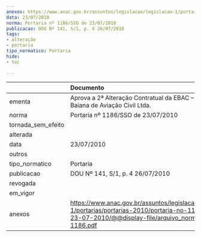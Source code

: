 ```yaml
---
anexos: https://www.anac.gov.br/assuntos/legislacao/legislacao-1/portarias/portarias-2010/portaria-no-1186-sso-de-23-07-2010/@@display-file/arquivo_norma/PA2010-1186.pdf
data: 23/07/2010
norma: Portaria nº 1186/SSO de 23/07/2010
publicacao: DOU Nº 141, S/1, p. 4 26/07/2010
tags:
- alteração
- portaria
tipo_normatico: Portaria
hide: 
- toc 
 
---
```


|                    | Documento                                                                                                                                                         |
|:-------------------|:------------------------------------------------------------------------------------------------------------------------------------------------------------------|
| ementa             | Aprova a 2ª Alteração Contratual da EBAC – Escola Baiana de Aviação Civil Ltda.                                                                                   |
| norma              | Portaria nº 1186/SSO de 23/07/2010                                                                                                                                |
| tornada_sem_efeito |                                                                                                                                                                   |
| alterada           |                                                                                                                                                                   |
| data               | 23/07/2010                                                                                                                                                        |
| outros             |                                                                                                                                                                   |
| tipo_normatico     | Portaria                                                                                                                                                          |
| publicacao         | DOU Nº 141, S/1, p. 4 26/07/2010                                                                                                                                  |
| revogada           |                                                                                                                                                                   |
| em_vigor           |                                                                                                                                                                   |
| anexos             | https://www.anac.gov.br/assuntos/legislacao/legislacao-1/portarias/portarias-2010/portaria-no-1186-sso-de-23-07-2010/@@display-file/arquivo_norma/PA2010-1186.pdf |